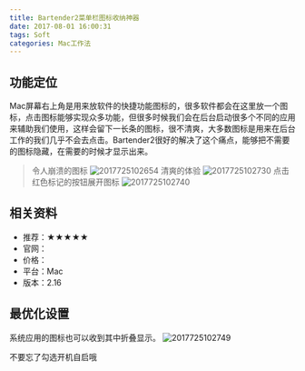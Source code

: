```yaml
---
title: Bartender2菜单栏图标收纳神器
date: 2017-08-01 16:00:31
tags: Soft
categories: Mac工作法
---
```


## 功能定位
Mac屏幕右上角是用来放软件的快捷功能图标的，很多软件都会在这里放一个图标，点击图标能够实现众多功能，但很多时候我们会在后台启动很多个不同的应用来辅助我们使用，这样会留下一长条的图标，很不清爽，大多数图标是用来在后台工作的我们几乎不会去点击。Bartender2很好的解决了这个痛点，能够把不需要的图标隐藏，在需要的时候才显示出来。
> 令人崩溃的图标
![2017725102654](http://img.geekerhua.com/blog/bartender2/2017725102654.jpg)
> 清爽的体验
![2017725102730](http://img.geekerhua.com/blog/bartender2/2017725102730.jpg)
> 点击红色标记的按钮展开图标
![2017725102740](http://img.geekerhua.com/blog/bartender2/2017725102740.jpg)

## 相关资料
- 推荐：★★★★★
- 官网：
- 价格：
- 平台：Mac
- 版本：2.16

## 最优化设置
系统应用的图标也可以收到其中折叠显示。
![2017725102749](http://img.geekerhua.com/blog/bartender2/2017725102749.jpg)

不要忘了勾选开机自启哦